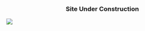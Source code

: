 <center><h3>Site Under Construction</h3></center>

[![](https://i.gifer.com/VgO.gif)](https://anjula.live/)
